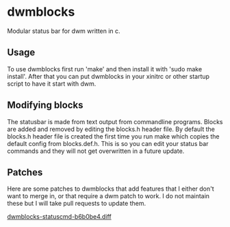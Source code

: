 # dwmblocks

Modular status bar for dwm written in c.

## Usage

To use dwmblocks first run 'make' and then install it with 'sudo make install'.
After that you can put dwmblocks in your xinitrc or other startup script to have it start with dwm.

## Modifying blocks

The statusbar is made from text output from commandline programs.
Blocks are added and removed by editing the blocks.h header file.
By default the blocks.h header file is created the first time you run make which copies the default config from blocks.def.h.
This is so you can edit your status bar commands and they will not get overwritten in a future update.

## Patches

Here are some patches to dwmblocks that add features that I either don't want to merge in, or that require a dwm patch to work.
I do not maintain these but I will take pull requests to update them.

[dwmblocks-statuscmd-b6b0be4.diff](https://gist.github.com/IGeraGera/e4a5583b91b3eec2e81fdceb44dea717)
